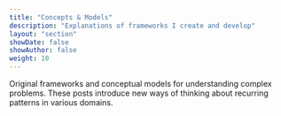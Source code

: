 ```yaml
---
title: "Concepts & Models"
description: "Explanations of frameworks I create and develop"
layout: "section"
showDate: false
showAuthor: false
weight: 10
---
```


Original frameworks and conceptual models for understanding complex problems. These posts introduce new ways of thinking about recurring patterns in various domains.
